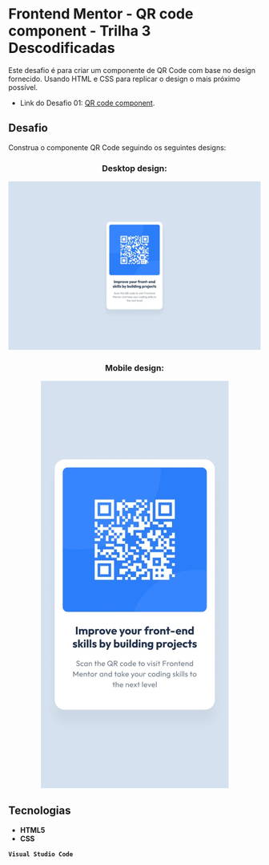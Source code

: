 # Frontend Mentor - QR code component - Trilha 3 Descodificadas

Este desafio é para criar um componente de QR Code com base no design fornecido. Usando HTML e CSS para replicar o design o mais próximo possível.
- Link do Desafio 01: [QR code component](https://www.frontendmentor.io/challenges/qr-code-component-iux_sIO_H).

## Desafio
Construa o componente QR Code seguindo os seguintes designs:
<div align="center">
  
### Desktop design:
![Imagem1](https://github.com/ingridmoitinho/QR-code-component/blob/master/assets/desktop-design.jpg)

### Mobile design: <b>

![Imagem2](https://github.com/ingridmoitinho/QR-code-component/blob/master/assets/mobile-design.jpg)

</div>

## Tecnologias 
- HTML5
- CSS
```
Visual Studio Code
```
